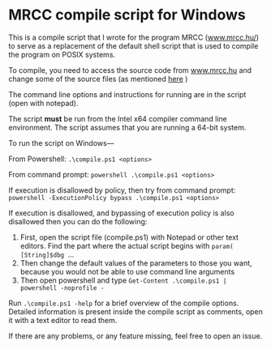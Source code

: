 # MRCC compile script for Windows #
This is a compile script that I wrote for the program MRCC (www.mrcc.hu/) to serve as a replacement of the default shell script that is used to compile the program on POSIX systems.

To compile, you need to access the source code from www.mrcc.hu and change some of the source files (as mentioned [here](https://mrcc.hu/index.php/forum/users-corner/250-native-compile-of-mrcc-on-windows) )

The command line options and instructions for running are in the script (open with notepad).

The script **must** be run from the Intel x64 compiler command line environment. The script assumes that you are running a 64-bit system.

To run the script on Windows—

From Powershell: `.\compile.ps1 <options>`

From command prompt: `powershell .\compile.ps1 <options>`
  
If execution is disallowed by policy, then try from command prompt: `powershell -ExecutionPolicy bypass .\compile.ps1 <options>`

If execution is disallowed, and bypassing of execution policy is also disallowed then you can do the following:

1) First, open the script file (compile.ps1) with Notepad or other text editors. Find the part where the actual script begins with `param(  [String]$dbg `...
2) Then change the default values of the parameters to those you want, because you would not be able to use command line arguments
3) Then open powershell and type `Get-Content .\compile.ps1 | powershell -noprofile -`

Run `.\compile.ps1 -help` for a brief overview of the compile options. Detailed information is present inside the compile script as comments, open it with a text editor to read them.


If there are any problems, or any feature missing, feel free to open an issue.
